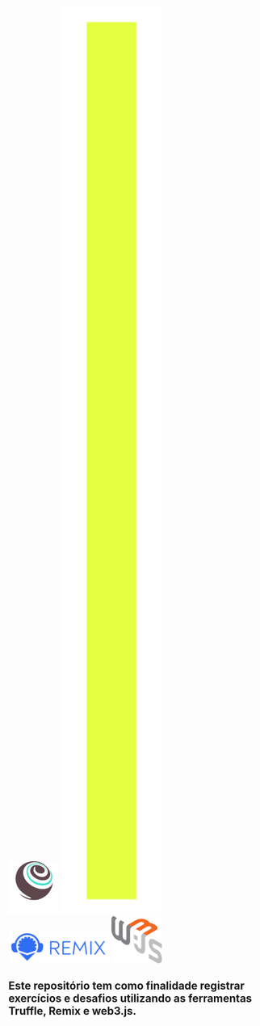 # <div>
  <a href="https://trufflesuite.com/" target="_blank"><img width="100" src="./assets/Truffle-logo.svg" target="_blank"></a>
  <img width="200" src="./assets/Barra.png" target="_blank"></img>
  <a href="" target="_blank"><img width="200" src="./assets/Remix-logo.svg" target="_blank"></a>
  <a href="" target="_blank"><img width="100" src="./assets/Web3Js-logo.png" target="_blank"></a>
  </div>

## Este repositório tem como finalidade registrar exercícios e desafios utilizando as ferramentas Truffle, Remix e web3.js.
